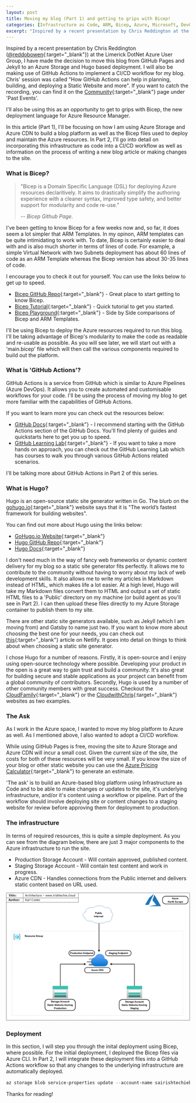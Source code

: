 ```yaml
---
layout: post
title: Moving my blog (Part 1) and getting to grips with Bicep!
categories: [Infrastructure as Code, ARM, Bicep, Azure, Microsoft, DevOps, Blog, Hugo, GitHub Actions]
excerpt: "Inspired by a recent presentation by Chris Reddington at the Limerick DotNet Azure User Group, I have made the decision to move this blog from GitHub Pages and Jekyll to an Azure Storage and Hugo based deployment. I will also be making use of GitHub Actions to implement a CI/CD workflow for my blog."
---
```


Inspired by a recent presentation by Chris Reddington ([@reddobowen](https://twitter.com/reddobowen){:target="_blank"}) at the Limerick DotNet Azure User Group, I have made the decision to move this blog from GitHub Pages and Jekyll to an Azure Storage and Hugo based deployment. I will also be making use of GitHub Actions to implement a CI/CD workflow for my blog. Chris' session was called "How GitHub Actions can help in planning, building, and deploying a Static Website and more". If you want to catch the recording, you can find it on the [Community](/community){:target="_blank"} page under 'Past Events'.

I'll also be using this as an opportunity to get to grips with Bicep, the new deployment language for Azure Resource Manager.

In this article (Part 1), I'll be focusing on how I am using Azure Storage and Azure CDN to build a blog platform as well as the Bicep files used to deploy and maintain the Azure resources. In Part 2, I'll go into detail on incorporating this infrastructure as code into a CI/CD workflow as well as information on the process of writing a new blog article or making changes to the site.

### What is Bicep?

> "Bicep is a Domain Specific Language (DSL) for deploying Azure resources declaritively. It aims to drastically simplify the authoring experience with a cleaner syntax, improved type safety, and better support for modularity and code re-use."
>
> -- <cite>Bicep Github Page.</cite>

I've been getting to know Bicep for a few weeks now and, so far, it does seem a lot simpler that ARM Templates. In my opinon, ARM templates can be quite intimidating to work with. To date, Bicep is certainly easier to deal with and is also much shorter in terms of lines of code. For example, a simple Virtual Network with two Subnets deployment has about 60 lines of code as an ARM Template whereas the Bicep version has about 30-35 lines of code.

I encourage you to check it out for yourself. You can use the links below to get up to speed.

* [Bicep GitHub Repo](https://github.com/Azure/bicep){:target="_blank"} - Great place to start getting to know Bicep.
* [Bicep Tutorial](https://github.com/Azure/bicep/blob/main/docs/tutorial/01-simple-template.md){:target="_blank"} - Quick tutorial to get you started.
* [Bicep Playground](https://bicepdemo.z22.web.core.windows.net/){:target="_blank"} - Side by Side comparisons of Bicep and ARM Templates.

I'll be using Bicep to deploy the Azure resources required to run this blog. I'll be taking advantage of Bicep's modularity to make the code as readable and re-usable as possible. As you will see later, we will start out with a 'main.bicep' file which will then call the various components required to build out the platform.

### What is 'GitHub Actions'?

GitHub Actions is a service from GitHub which is similar to Azure Pipelines (Azure DevOps). It allows you to create automated and customisable workflows for your code. I'll be using the process of moving my blog to get more familiar with the capabilities of GitHub Actions.

If you want to learn more you can check out the resources below:

* [GitHub Docs](https://docs.github.com/en/actions){:target="_blank"} - I recommend starting with the GitHub Actions section of the GitHub Docs. You'll find plenty of guides and quickstarts here to get you up to speed.
* [GitHub Learning Lab](https://lab.github.com/search?q=github+actions){:target="_blank"} - If you want to take a more hands on approach, you can check out the GitHub Learning Lab which has courses to walk you through various GitHub Actions related scenarios.

I'll be talking more about GitHub Actions in Part 2 of this series.

### What is Hugo?

Hugo is an open-source static site generator written in Go. The blurb on the [gohugo.io](https://gohugo.io/){:target="_blank"} website says that it is "The world’s fastest framework for building websites".

You can find out more about Hugo using the links below:

* [GoHugo.io Website](https://gohugo.io/){:target="_blank"}
* [Hugo GitHub Repo](https://github.com/gohugoio/hugo){:target="_blank"}
* [Hugo Docs](https://gohugo.io/getting-started/){:target="_blank"}

I don't need much in the way of fancy web frameworks or dynamic content delivery for my blog so a static site generator fits perfectly. It allows me to contribute to the community without having to worry about my lack of web development skills. It also allows me to write my articles in Markdown instead of HTML, which makes life a lot easier. At a high level, Hugo will take my Markdown files convert them to HTML and output a set of static HTML files to a 'Public' directory on my machine (or build agent as you'll see in Part 2). I can then upload these files directly to my Azure Storage container to publish them to my site.

There are other static site generators available, such as Jekyll (which I am moving from) and Gatsby to name just two. If you want to know more about choosing the best one for your needs, you can check out [this](https://www.netlify.com/blog/2020/04/14/what-is-a-static-site-generator-and-3-ways-to-find-the-best-one/){:target="_blank"} article on Netlify. It goes into detail on things to think about when choosing a static site generator.

I chose Hugo for a number of reasons. Firstly, it is open-source and I enjoy using open-source technology where possible. Developing your product in the open is a great way to gain trust and build a community. It's also great for building secure and stable applications as your project can benefit from a global community of contributors. Secondly, Hugo is used by a number of other community members with great success. Checkout the [CloudFamily](https://cloudfamily.info/){:target="_blank"} or the [CloudwithChris](https://www.cloudwithchris.com/){:target="_blank"} websites as two examples.

### The Ask

As I work in the Azure space, I wanted to move my blog platform to Azure as well. As I mentioned above, I also wanted to adopt a CI/CD workflow.

While using GitHub Pages is free, moving the site to Azure Storage and Azure CDN will incur a small cost. Given the current size of the site, the costs for both of these resources will be very small. If you know the size of your blog or other static website you can use the [Azure Pricing Calculator](https://azure.microsoft.com/en-gb/pricing/calculator/){:target="_blank"} to generate an estimate.

'The ask' is to build an Azure-based blog platform using Infrastructure as Code and to be able to make changes or updates to the site, it's underlying infrastructure, and/or it's content using a workflow or pipeline. Part of the workflow should involve deploying site or content changes to a staging website for review before approving them for deployment to production.

### The infrastructure

In terms of required resources, this is quite a simple deployment. As you can see from the diagram below, there are just 3 major components to the Azure infrastructure to run the site.

* Production Storage Account - Will contain approved, published content.
* Staging Storage Account - Will contain test content and work in progress.
* Azure CDN - Handles connections from the Public internet and delivers static content based on URL used.

![irishtechie.cloud architecture](/images/blogs/blogmovept1/irishtechie.cloud-architecture.png)

### Deployment

In this section, I will step you through the inital deployment using Bicep, where possible. For the initial deployment, I deployed the Bicep files via Azure CLI. In Part 2, I will integrate these deployment files into a GitHub Actions workflow so that any changes to the underlying infrastructure are automatically deployed.

```powershell
az storage blob service-properties update --account-name sairishtechieblogprod --static-website --404-document 404.html --index-document index.html
```


Thanks for reading!
